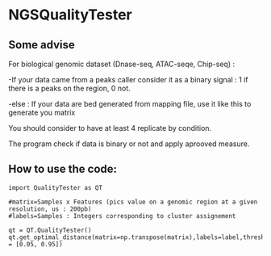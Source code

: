 # NGSQualityTester

## Some advise
For biological genomic dataset (Dnase-seq, ATAC-seqe, Chip-seq) :

-If your data came from a peaks caller consider it as a binary signal : 1 if there is a peaks on the region, 0 not.

-else : If your data are bed generated from mapping file, use it like this to generate you matrix


You should consider to have at least 4 replicate by condition.

The program check if data is binary or not and apply aprooved measure.




## How to use the code:
```
import QualityTester as QT

#matrix=Samples x Features (pics value on a genomic region at a given resolution, us : 200pb)
#labels=Samples : Integers corresponding to cluster assignement

qt = QT.QualityTester()  
qt.get_optimal_distance(matrix=np.transpose(matrix),labels=label,threshold = [0.05, 0.95])


```
